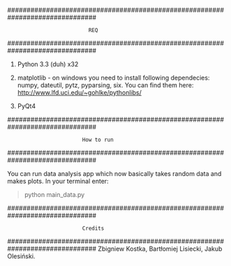 ###############################################################################

                              REQ

###############################################################################

1. Python 3.3 (duh) x32

2. matplotlib - on windows you need to install following dependecies: numpy, dateutil, pytz, pyparsing,
    six. You can find them here: http://www.lfd.uci.edu/~gohlke/pythonlibs/

3. PyQt4


###############################################################################

                            How to run

###############################################################################

You can run data analysis app which now basically takes random data and makes
plots. In your terminal enter:
> python main_data.py

###############################################################################

                            Credits

###############################################################################
  Zbigniew Kostka,
  Bartłomiej Lisiecki,
  Jakub Olesiński.

